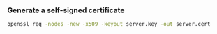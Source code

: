 ### Generate a self-signed certificate

```bash
openssl req -nodes -new -x509 -keyout server.key -out server.cert
```